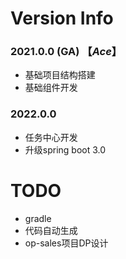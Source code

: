 # Version Info

### 2021.0.0 (GA) 【*Ace*】

- 基础项目结构搭建
- 基础组件开发

### 2022.0.0

- 任务中心开发
- 升级spring boot 3.0

# TODO

- gradle
- 代码自动生成
- op-sales项目DP设计

